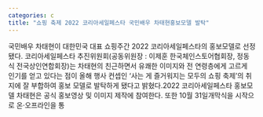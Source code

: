 ```yaml
---
categories: c
title: "쇼핑 축제 2022 코리아세일페스타 국민배우 차태현홍보모델 발탁"
---
```

국민배우 차태현이 대한민국 대표 쇼핑주간 2022 코리아세일페스타의 홍보모델로 선정됐다.									코리아세일페스타 추진위원회(공동위원장 : 이제훈 한국체인스토어협회장, 정동식 전국상인연합회장)는 차태현의 친근하면서 유쾌한 이미지와 전 연령층에게 고르게 인기를 얻고 있다는 점이 올해 행사 컨셉인 ‘사는 게 즐거워지는 모두의 쇼핑 축제’의 취지에 잘 부합하여 홍보 모델로 발탁하게 됐다고 밝혔다.2022 코리아세일페스타 홍보모델 차태현은 공식 홍보영상 및 이미지 제작에 참여한다. 또한 10월 31일개막식을 시작으로 온·오프라인을 통
